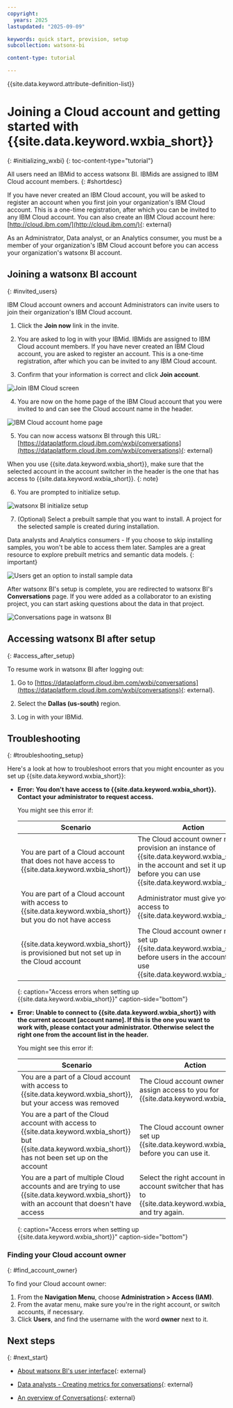 ```yaml
---
copyright:
  years: 2025
lastupdated: "2025-09-09"

keywords: quick start, provision, setup
subcollection: watsonx-bi

content-type: tutorial

---
```


{{site.data.keyword.attribute-definition-list}}


# Joining a Cloud account and getting started with {{site.data.keyword.wxbia_short}}
{: #initializing_wxbi}
{: toc-content-type="tutorial"}

All users need an IBMid to access watsonx BI. IBMids are assigned to IBM Cloud account members. 
{: #shortdesc}

If you have never created an IBM Cloud account, you will be asked to register an account when you first join your organization's IBM Cloud account. This is a one-time registration, after which you can be invited to any IBM Cloud account. You can also create an IBM Cloud account here: [http://cloud.ibm.com/](http://cloud.ibm.com/){: external} 

As an Administrator, Data analyst, or an Analytics consumer, you must be a member of your organization's IBM Cloud account before you can access your organization's watsonx BI account.

##  Joining a watsonx BI account
{: #invited_users}

IBM Cloud account owners and account Administrators can invite users to join their organization's IBM Cloud account.

1. Click the **Join now** link in the invite. 

2. You are asked to log in with your IBMid. IBMids are assigned to IBM Cloud account members. If you have never created an IBM Cloud account, you are asked to register an account. This is a one-time registration, after which you can be invited to any IBM Cloud account. 

3. Confirm that your information is correct and click **Join account**. 

  ![Join IBM Cloud screen](join_ibm_cloud.png)

4. You are now on the home page of the IBM Cloud account that you were invited to and can see the Cloud account name in the header.

  ![IBM Cloud account home page](user_cloud_account.png)

5. You can now access watsonx BI through this URL: [https://dataplatform.cloud.ibm.com/wxbi/conversations](https://dataplatform.cloud.ibm.com/wxbi/conversations){: external}

  When you use {{site.data.keyword.wxbia_short}}, make sure that the selected account in the account switcher in the header is the one that has access to {{site.data.keyword.wxbia_short}}. 
  {: note}

6. You are prompted to initialize setup. 

![watsonx BI initialize setup](user_initialize_wxBI_setup.png)

7. (Optional) Select a prebuilt sample that you want to install. A project for the selected sample is created during installation.

  Data analysts and Analytics consumers - If you choose to skip installing samples, you won't be able to access them later. Samples are a great resource to explore prebuilt metrics and semantic data models. 
  {: important}

  ![Users get an option to install sample data](user_setup_sample.png)

After watsonx BI's setup is complete, you are redirected to watsonx BI's **Conversations** page. If you were added as a collaborator to an existing project, you can start asking questions about the data in that project.

![Conversations page in watsonx BI](user_conversation.png)

## Accessing watsonx BI after setup
{: #access_after_setup}

To resume work in watsonx BI after logging out:

1. Go to [https://dataplatform.cloud.ibm.com/wxbi/conversations](https://dataplatform.cloud.ibm.com/wxbi/conversations){: external}.

2. Select the **Dallas (us-south)** region.

3. Log in with your IBMid. 


## Troubleshooting 
{: #troubleshooting_setup}

 Here's a look at how to troubleshoot errors that you might encounter as you set up {{site.data.keyword.wxbia_short}}:

- **Error: You don't have access to {{site.data.keyword.wxbia_short}}. Contact your administrator to request access.**

  You might see this error if: 

  | Scenario | Action  |
  |-------|-------------|
  | You are part of a Cloud account that does not have access to {{site.data.keyword.wxbia_short}} | The Cloud account owner must provision an instance of {{site.data.keyword.wxbia_short}} in the account and set it up before you can use {{site.data.keyword.wxbia_short}}. |
  | You are part of a Cloud account with access to {{site.data.keyword.wxbia_short}} but you do not have access| Administrator must give you access to {{site.data.keyword.wxbia_short}} |
  | {{site.data.keyword.wxbia_short}} is provisioned but not set up in the Cloud account | The Cloud account owner must set up {{site.data.keyword.wxbia_short}} before users in the account can use {{site.data.keyword.wxbia_short}}. | 
  {: caption="Access errors when setting up {{site.data.keyword.wxbia_short}}" caption-side="bottom"}


- **Error: Unable to connect to {{site.data.keyword.wxbia_short}} with the current account [account name]. If this is the one you want to work with, please contact your administrator. Otherwise select the right one from the account list in the header.**

  You might see this error if: 

   | Scenario | Action  |
   |-------|-------------|
   | You are a part of a Cloud account with access to {{site.data.keyword.wxbia_short}}, but your access was removed | The Cloud account owner can assign access to you for {{site.data.keyword.wxbia_short}}.|
   | You are a part of the Cloud account with access to {{site.data.keyword.wxbia_short}} but {{site.data.keyword.wxbia_short}} has not been set up on the account| The Cloud account owner must set up {{site.data.keyword.wxbia_short}} before you can use it.|
   |You are a part of multiple Cloud accounts and are trying to use {{site.data.keyword.wxbia_short}} with an account that doesn't have access | Select the right account in the account switcher that has access to {{site.data.keyword.wxbia_short}} and try again.
   {: caption="Access errors when setting up {{site.data.keyword.wxbia_short}}" caption-side="bottom"}

### Finding your Cloud account owner
{: #find_account_owner}

To find your Cloud account owner:

1. From the **Navigation Menu**, choose **Administration > Access (IAM)**.
2. From the avatar menu, make sure you're in the right account, or switch accounts, if necessary.
3. Click **Users**, and find the username with the word **owner** next to it.


## Next steps
{: #next_start}

- [About watsonx BI's user interface](/docs/watsonx-bi?topic=watsonx-bi-user_interface){: external}

- [Data analysts - Creating metrics for conversations](/docs/watsonx-bi?topic=watsonx-bi-data_analysts_overview){: external}

- [An overview of Conversations](/docs/watsonx-bi?topic=watsonx-bi-conv_overview){: external}
